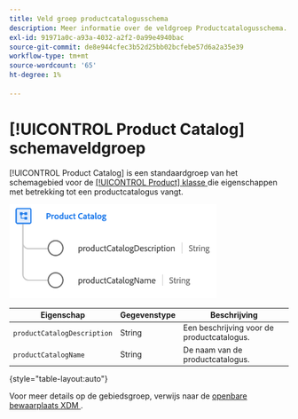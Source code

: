 ```yaml
---
title: Veld groep productcatalogusschema
description: Meer informatie over de veldgroep Productcatalogusschema.
exl-id: 91971a0c-a93a-4032-a2f2-0a99e4940bac
source-git-commit: de8e944cfec3b52d25bb02bcfebe57d6a2a35e39
workflow-type: tm+mt
source-wordcount: '65'
ht-degree: 1%

---
```


# [!UICONTROL Product Catalog] schemaveldgroep

[!UICONTROL Product Catalog] is een standaardgroep van het schemagebied voor de [[!UICONTROL Product] klasse ](../../classes/product.md) die eigenschappen met betrekking tot een productcatalogus vangt.

![](../../images/field-groups/product/product-catalog.png)

| Eigenschap | Gegevenstype | Beschrijving |
| --- | --- | --- |
| `productCatalogDescription` | String | Een beschrijving voor de productcatalogus. |
| `productCatalogName` | String | De naam van de productcatalogus. |

{style="table-layout:auto"}

Voor meer details op de gebiedsgroep, verwijs naar de [ openbare bewaarplaats XDM ](https://github.com/adobe/xdm/blob/master/docs/reference/fieldgroups/product/product-catalog.schema.json).
